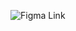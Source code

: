 ![Figma Link](https://github.com/chloeyeo/WSWG_FRONTEND/assets/73764849/60ea4183-3c1d-4f96-8795-6085687473d6)
